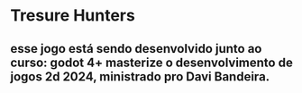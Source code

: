 # Tresure Hunters
## esse jogo está sendo desenvolvido junto ao curso: godot 4+ masterize o desenvolvimento de jogos 2d 2024, ministrado pro Davi Bandeira.
